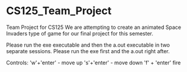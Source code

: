 # CS125_Team_Project
Team Project for CS125
We are attempting to create an animated Space Invaders type of game for our final project for this semester.

Please run the exe executable and then the a.out executable in two separate sessions. Please run the exe first and the a.out right after.

Controls: 
'w'+'enter' - move up
's'+'enter' - move down
'f' + 'enter' fire
